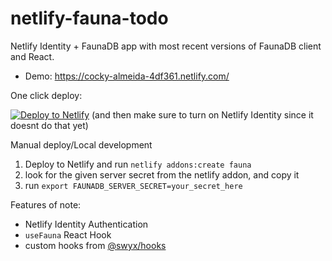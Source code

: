 # netlify-fauna-todo

Netlify Identity + FaunaDB app with most recent versions of FaunaDB client and React.


- Demo: https://cocky-almeida-4df361.netlify.com/


One click deploy:

[![Deploy to Netlify](https://www.netlify.com/img/deploy/button.svg)](https://app.netlify.com/start/deploy?repository=https://github.com/sw-yx/netlify-fauna-todo&stack=fauna) (and then make sure to turn on Netlify Identity since it doesnt do that yet)

Manual deploy/Local development

1. Deploy to Netlify and run `netlify addons:create fauna`
1. look for the given server secret from the netlify addon, and copy it
1. run `export FAUNADB_SERVER_SECRET=your_secret_here`

Features of note:

- Netlify Identity Authentication
- `useFauna` React Hook
- custom hooks from [@swyx/hooks](https://github.com/sw-yx/hooks)
